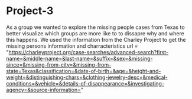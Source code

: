 # Project-3

As a group we wanted to explore the missing people cases from Texas to better visualize which groups are more like to to dissapre why and where this happens.
We used the information from the Charley Project to get the missing persons information and charracteristics
url = "https://charleyproject.org/case-searches/advanced-search?first-name=&middle-name=&last-name=&suffix=&sex=&missing-since=&missing-from-city=&missing-from-state=Texas&classification=&date-of-birth=&age=&height-and-weight=&distinguishing-chars=&clothing-jewelry-desc=&medical-conditions=&vehicle=&details-of-disappearance=&investigating-agency=&source-information="

